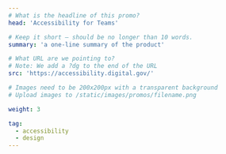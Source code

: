 ```yaml
---
# What is the headline of this promo?
head: 'Accessibility for Teams'

# Keep it short — should be no longer than 10 words.
summary: 'a one-line summary of the product'

# What URL are we pointing to?
# Note: We add a ?dg to the end of the URL
src: 'https://accessibility.digital.gov/'

# Images need to be 200x200px with a transparent background
# Upload images to /static/images/promos/filename.png

weight: 3

tag:
  - accessibility
  - design
---
```

